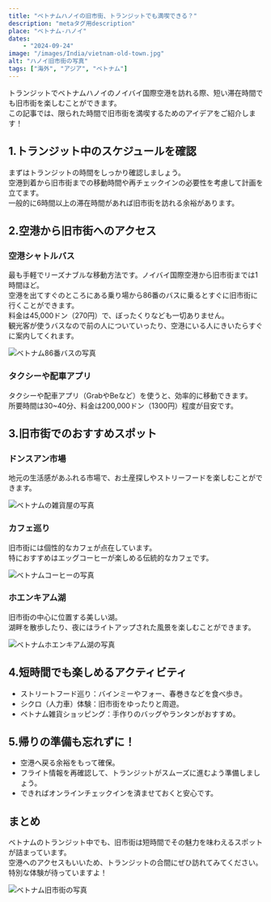 ```yaml
---
title: "ベトナムハノイの旧市街、トランジットでも満喫できる？"
description: "metaタグ用description"
place: "ベトナム-ハノイ"
dates:
    - "2024-09-24"
image: "/images/India/vietnam-old-town.jpg"
alt: "ハノイ旧市街の写真"
tags: ["海外", "アジア", "ベトナム"]
---
```


トランジットでベトナムハノイのノイバイ国際空港を訪れる際、短い滞在時間でも旧市街を楽しむことができます。  
この記事では、限られた時間で旧市街を満喫するためのアイデアをご紹介します！  

## 1.トランジット中のスケジュールを確認

まずはトランジットの時間をしっかり確認しましょう。  
空港到着から旧市街までの移動時間や再チェックインの必要性を考慮して計画を立てます。  
一般的に6時間以上の滞在時間があれば旧市街を訪れる余裕があります。  

## 2.空港から旧市街へのアクセス

### 空港シャトルバス

最も手軽でリーズナブルな移動方法です。ノイバイ国際空港から旧市街までは1時間ほど。  
空港を出てすぐのところにある乗り場から86番のバスに乗るとすぐに旧市街に行くことができます。  
料金は45,000ドン（270円）で、ぼったくりなども一切ありません。  
観光客が使うバスなので前の人についていったり、空港にいる人にきいたらすぐに案内してくれます。  

![ベトナム86番バスの写真](/images/India/vietnam-bus.jpg)

### タクシーや配車アプリ

タクシーや配車アプリ（GrabやBeなど）を使うと、効率的に移動できます。  
所要時間は30~40分、料金は200,000ドン（1300円）程度が目安です。  

## 3.旧市街でのおすすめスポット

### ドンスアン市場

地元の生活感があふれる市場で、お土産探しやストリーフードを楽しむことができます。  

![ベトナムの雑貨屋の写真](/images/India/vietnam-general-store.jpg)

### カフェ巡り

旧市街には個性的なカフェが点在しています。  
特におすすめはエッグコーヒーが楽しめる伝統的なカフェです。  

![ベトナムコーヒーの写真](/images/India/vietnam-coffee.jpg)

### ホエンキアム湖

旧市街の中心に位置する美しい湖。  
湖畔を散歩したり、夜にはライトアップされた風景を楽しむことができます。  

![ベトナムホエンキアム湖の写真](/images/India/ho-hoan-kiem-lake.jpg)

## 4.短時間でも楽しめるアクティビティ 

- ストリートフード巡り：バインミーやフォー、春巻きなどを食べ歩き。  
- シクロ（人力車）体験：旧市街をゆったりと周遊。  
- ベトナム雑貨ショッピング：手作りのバッグやランタンがおすすめ。  

## 5.帰りの準備も忘れずに！

- 空港へ戻る余裕をもって確保。  
- フライト情報を再確認して、トランジットがスムーズに進むよう準備しましょう。  
- できればオンラインチェックインを済ませておくと安心です。  

## まとめ

ベトナムのトランジット中でも、旧市街は短時間でその魅力を味わえるスポットが詰まっています。  
空港へのアクセスもいいため、トランジットの合間にぜひ訪れてみてください。  
特別な体験が待っていますよ！  

![ベトナム旧市街の写真](/images/India/vietnam-old-town2.jpg)
